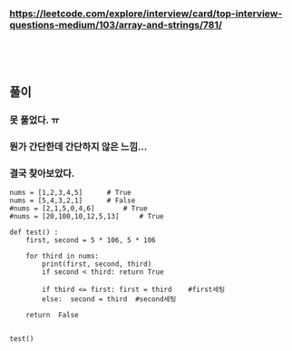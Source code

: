### https://leetcode.com/explore/interview/card/top-interview-questions-medium/103/array-and-strings/781/
### <br/><br/>

## 풀이
### 못 풀었다. ㅠ
### 뭔가 간단한데 간단하지 않은 느낌... 
### 결국 찾아보았다.
```
nums = [1,2,3,4,5]		# True
nums = [5,4,3,2,1]		# False
#nums = [2,1,5,0,4,6]		# True
#nums = [20,100,10,12,5,13]		# True

def test() : 
    first, second = 5 * 106, 5 * 106

    for third in nums:
        print(first, second, third)
        if second < third: return True
        
        if third <= first: first = third    #first세팅
        else:  second = third  #second세팅
            
    return  False


test()
```
